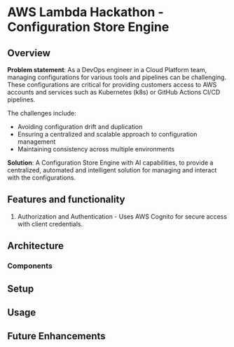 # AWS Lambda Hackathon - Configuration Store Engine

## Overview

**Problem statement**: As a DevOps engineer in a Cloud Platform team, managing configurations for various tools and pipelines can be challenging. These configurations are critical for providing customers access to AWS accounts and services such as Kubernetes (k8s) or GitHub Actions CI/CD pipelines.

The challenges include:
- Avoiding configuration drift and duplication
- Ensuring a centralized and scalable approach to configuration management
- Maintaining consistency across multiple environments

**Solution**: A Configuration Store Engine with AI capabilities, to provide a centralized, automated and intelligent solution for managing and interact with the configurations.

## Features and functionality

1. Authorization and Authentication - Uses AWS Cognito for secure access with client credentials.

## Architecture
### Components

## Setup

## Usage

## Future Enhancements
